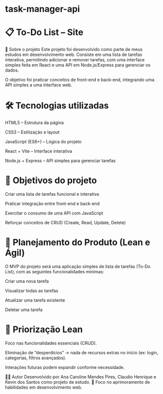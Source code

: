 # task-manager-api

# 📋 To-Do List – Site

📌 Sobre o projeto
Este projeto foi desenvolvido como parte de meus estudos em desenvolvimento web.
Consiste em uma lista de tarefas interativa, permitindo adicionar e remover tarefas, com uma interface simples feita em React e uma API em Node.js/Express para gerenciar os dados.

O objetivo foi praticar conceitos de front-end e back-end, integrando uma API simples a uma interface web.

# 🛠️ Tecnologias utilizadas

HTML5 – Estrutura da página

CSS3 – Estilização e layout

JavaScript (ES6+) – Lógica do projeto

React + Vite – Interface interativa

Node.js + Express – API simples para gerenciar tarefas

# 🎯 Objetivos do projeto

Criar uma lista de tarefas funcional e interativa

Praticar integração entre front-end e back-end

Exercitar o consumo de uma API com JavaScript

Reforçar conceitos de CRUD (Create, Read, Update, Delete)

# 📌 Planejamento do Produto (Lean e Ágil)

O MVP do projeto será uma aplicação simples de lista de tarefas (To-Do List), com as seguintes funcionalidades mínimas:

Criar uma nova tarefa

Visualizar todas as tarefas

Atualizar uma tarefa existente

Deletar uma tarefa

# 📌 Priorização Lean

Foco nas funcionalidades essenciais (CRUD).

Eliminação de “desperdícios” → nada de recursos extras no início (ex: login, categorias, filtros avançados).

Interações futuras podem expandir conforme necessidade.

👩‍💻 Autor
Desenvolvido por Ana Caroline Mendes Pires, Claudio Henrique e Kevin dos Santos como projeto de estudo.
📅 Foco no aprimoramento de habilidades em desenvolvimento web.

